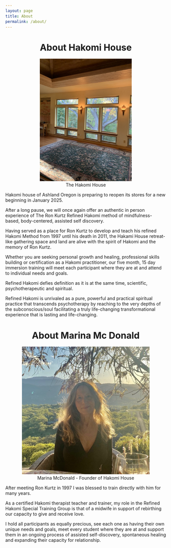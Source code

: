 ```yaml
---
layout: page
title: About
permalink: /about/
---
```

<center>
   <h1 class="post-title">About Hakomi House</h1>
   <div style="width: 100%; max-width: 23rem;">
    <figure>
        <img src="/sanctuary.jpg" alt="Hakomi House">
        <figcaption>
           The Hakomi House
        </figcaption>
    </figure>
    </div>
</center>

Hakomi house of Ashland Oregon is preparing to reopen its stores for a new beginning in January 2025. 

After a long pause, we will once again offer an authentic in person experience of The Ron Kurtz Refined Hakomi method of mindfulness-based, body-centered, assisted self discovery. 

Having served as a place for Ron Kurtz to develop and teach his refined Hakomi Method from 1997 until his death in 2011, the Hakami House retreat-like gathering space and land are alive with the spirit of Hakomi and the memory of Ron Kurtz.

Whether you are seeking personal growth and healing, professional skills building or certification as a Hakomi practitioner, our five month, 15 day immersion training will meet each participant where they are at and attend to individual needs and goals.

Refined Hakomi defies definition as it is at the same time, scientific, psychotherapeutic and spiritual. 

Refined Hakomi is unrivaled as a pure, powerful and practical spiritual practice that transcends psychotherapy by reaching to the very depths of the subconscious/soul facilitating a truly life-changing transformational experience that is lasting and life-changing.


   <center>
   <h1>About Marina Mc Donald</h1>
   <div style="width: 100%; max-width: 30rem;">
    <figure>
        <img src="/marinamcdonald.jpg" alt="Marina McDonald - Founder of Hakomi House">
        <figcaption>
            Marina McDonald - Founder of Hakomi House
        </figcaption>
    </figure>
    </div>
    </center>
After meeting Ron Kurtz in 1997 I was blessed to train directly with him for many years. 

As a certified Hakomi therapist teacher and trainer, my role in the Refined Hakomi Special Training Group is that of a midwife in support of rebirthing our capacity to give and receive love. 

I hold all participants as equally precious, see each one as having their own unique needs and goals, meet every student where they are at and support them in an ongoing process of assisted self-discovery, spontaneous healing and expanding their capacity for relationship.
